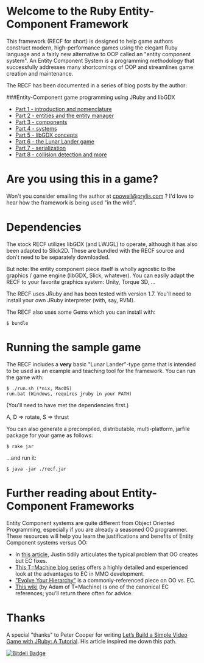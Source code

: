 # Welcome to the Ruby Entity-Component Framework
This framework (RECF for short) is designed to help game authors construct 
modern, high-performance games using the elegant Ruby language and a fairly
new alternative to OOP called an "entity component system". An Entity
Component System is a programming methodology that successfully addresses many
shortcomings of OOP and streamlines game creation and maintenance.

The RECF has been documented in a series of blog posts by the author:

###Entity-Component game programming using JRuby and libGDX

* [Part 1 - introduction and nomenclature](http://cbpowell.wordpress.com/2012/10/30/entity-component-game-programming-using-jruby-and-libgdx-part-1/)
* [Part 2 - entities and the entity manager](http://wp.me/pFIOD-f0)
* [Part 3 - components](http://cbpowell.wordpress.com/2012/12/06/entity-component-game-programming-using-jruby-and-libgdx-part-3/)
* [Part 4 - systems](http://cbpowell.wordpress.com/2012/12/07/entity-component-game-programming-using-jruby-and-libgdx-part-4/)
* [Part 5 - libGDX concepts](http://cbpowell.wordpress.com/2012/12/11/entity-component-game-programming-using-jruby-and-libgdx-part-5/)
* [Part 6 - the Lunar Lander game](http://cbpowell.wordpress.com/2012/12/13/entity-component-game-programming-using-jruby-and-libgdx-part-6/)
* [Part 7 - serialization](http://cbpowell.wordpress.com/2012/12/16/entity-component-game-programming-using-jruby-and-libgdx-part-7/)
* [Part 8 - collision detection and more](http://cbpowell.wordpress.com/2012/12/17/entity-component-game-programming-using-jruby-and-libgdx-part-8/)

# Are you using this in a game?
Won't you consider emailing the author at <cpowell@prylis.com> ? I'd love to 
hear how the framework is being used "in the wild".

# Dependencies
The stock RECF utilizes libGDX (and LWJGL) to operate, although it has also been
adapted to Slick2D. These are bundled with the RECF source and don't need to
be separately downloaded.

But note: the entity component piece itself is wholly agnostic to the
graphics / game engine (libGDX, Slick, whatever). You can easily adapt the
RECF to your favorite graphics system: Unity, Torque 3D, ...

The RECF uses JRuby and has been tested with version 1.7. You'll need to 
install your own JRuby interpreter (with, say, RVM).

The RECF also uses some Gems which you can install with:

    $ bundle

# Running the sample game
The RECF includes a **very** basic "Lunar Lander"-type game that is intended to
be used as an example and teaching tool for the framework. You can run the
game with:

    $ ./run.sh (*nix, MacOS)	
	run.bat (Windows, requires jruby in your PATH)

(You'll need to have met the dependencies first.)

A, D => rotate, S => thrust

You can also generate a precompiled, distributable, multi-platform, jarfile 
package for your game as follows:

    $ rake jar

...and run it:

    $ java -jar ./recf.jar

# Further reading about Entity-Component Frameworks
Entity Component systems are quite different from Object Oriented Programming, especially
if you are already a seasoned OO programmer. These resources will help you
learn the justifications and benefits of Entity Component systems versus OO:

* In [this article](http://zero-g-adventures.tumblr.com/post/56985031070/best-of-hume-entity-systems), Justin tidily articulates the typical problem that OO creates but EC fixes.
* [This T=Machine blog series](http://t-machine.org/index.php/2007/09/03/entity-systems-are-the-future-of-mmog-development-part-1/) offers a highly detailed and experienced look at the advantages to EC in MMO development.
* ["Evolve Your Hierarchy"](http://cowboyprogramming.com/2007/01/05/evolve-your-heirachy/) is a commonly-referenced piece on OO vs. EC.
* [This wiki](http://entity-systems.wikidot.com/) (by Adam of T=Machine) is one of the canonical EC references; you’ll return there often for advice.

# Thanks
A special "thanks" to Peter Cooper for writing [Let’s Build a Simple Video Game with JRuby: A Tutorial](http://www.rubyinside.com/video-game-ruby-tutorial-5726.html).
His article inspired me down this path.


[![Bitdeli Badge](https://d2weczhvl823v0.cloudfront.net/cpowell/ruby-entity-component-framework/trend.png)](https://bitdeli.com/free "Bitdeli Badge")

